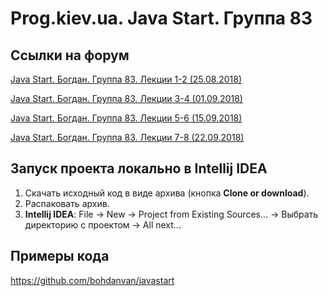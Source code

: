 Prog.kiev.ua. Java Start. Группа 83
===

## Cсылки на форум

[Java Start. Богдан. Группа 83. Лекции 1-2 (25.08.2018)](https://prog.kiev.ua/forum/index.php/topic,3826.0.html)

[Java Start. Богдан. Группа 83. Лекции 3-4 (01.09.2018)](https://prog.kiev.ua/forum/index.php/topic,3838.0.html)

[Java Start. Богдан. Группа 83. Лекции 5-6 (15.09.2018)](https://prog.kiev.ua/forum/index.php/topic,3868.0.html)

[Java Start. Богдан. Группа 83. Лекции 7-8 (22.09.2018)](https://prog.kiev.ua/forum/index.php/topic,3883.0.html)

## Запуск проекта локально в Intellij IDEA

1. Скачать исходный код в виде архива (кнопка **Clone or download**).
2. Распаковать архив.
3. **Intellij IDEA**: File -> New -> Project from Existing Sources... -> Выбрать директорию с проектом -> All next...

## Примеры кода

https://github.com/bohdanvan/javastart
